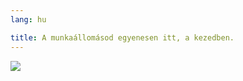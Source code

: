 ```yaml
---
lang: hu

title: A munkaállomásod egyenesen itt, a kezedben.
---
```


<img src="Images/earth.png" />




